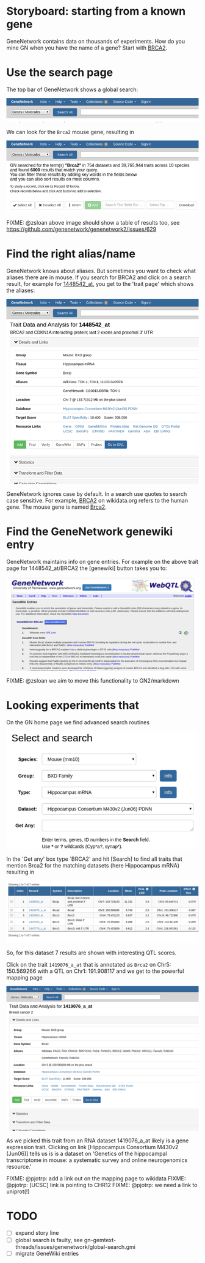 # Storyboard: starting from a known gene

GeneNetwork contains data on thousands of experiments. How do you mine GN when you have the name of a gene? Start with [BRCA2](https://genenetwork.org/genes/BRCA2).

# Use the search page

The top bar of GeneNetwork shows a global search:

[![Home page](./global-search.png "Global search")](https://genenetwork.org/)

We can look for the `Brca2` mouse gene, resulting in

[![Global search](./global-search-gene.png "Global search gene")]()

FIXME: @zsloan above image should show a table of results too, see https://github.com/genenetwork/genenetwork2/issues/629

# Find the right alias/name

GeneNetwork knows about aliases. But sometimes you want to check what aliases there are in mouse. If you search for BRCA2 and click on a search result, for example for [1448542_at](http://genenetwork.org/show_trait?trait_id=1448542_at&dataset=HC_M2_0606_P),
you get to the 'trait page' which shows the aliases:

[![Gene aliases](./gene-aliases.png "Gene aliase")](https://genenetwork.org/show_trait?trait_id=1448542_at&dataset=HC_M2_0606_P)

GeneNetwork ignores case by default. In a search use quotes to search case sensitive. For example,  [BRCA2](https://www.wikidata.org/wiki/Q17853272) on wikidata.org refers to the human gene. The mouse gene is named [Brca2](https://www.wikidata.org/wiki/Q14864738).


# Find the GeneNetwork genewiki entry

GeneNetwork maintains info on gene entries. For example on the above trait page for 1448542_at/BRCA2 the [genewiki] button takes you to:

[![Genewiki](./genewiki.png "Genewiki for Brca2")](http://gn1.genenetwork.org/webqtl/main.py?FormID=geneWiki&symbol=BRCA2)

FIXME: @zsloan we aim to move this functionality to GN2/markdown

# Looking experiments that

On the GN home page we find advanced search routines

[![GN Search1](./search1.png "Genenetwork search1")](https://genenetwork.org/)

In the 'Get any' box type `BRCA2' and hit [Search] to find all traits that mention Brca2 for the matching datasets (here Hippocampus mRNA) resulting in

[![BRCA2](./search-brca2.png "BRCA2")](http://genenetwork.org/search?species=mouse&group=BXD&type=Hippocampus+mRNA&dataset=HC_M2_0606_P&search_terms_or=BRCA2&search_terms_and=&FormID=searchResult)

So, for this dataset 7 results are shown with interesting QTL scores.

Click on the trait `1419076_a_at` that is annotated as `Brca2` on Chr5: 150.569266  with a QTL on Chr1: 191.908117 and we get to the powerful mapping page

[![1419076_a_at](./trait-1419076_a_at.png "1419076_a_at")](https://genenetwork.org/show_trait?trait_id=1419076_a_at&dataset=HC_M2_0606_P)

As we picked this trait from an RNA dataset 1419076_a_at likely is a gene expression trait. Clicking on link [Hippocampus Consortium M430v2 (Jun06)] tells us is is a dataset on 'Genetics of the hippocampal transcriptome in mouse: a systematic survey and online neurogenomics resource.'

FIXME: @pjotrp: add a link out on the mapping page to wikidata
FIXME: @pjotrp: [UCSC] link is pointing to CHR12
FIXME: @pjotrp: we need a link to uniprot(!)


# TODO

* [ ] expand story line
* [ ] global search is faulty, see gn-gemtext-threads/issues/genenetwork/global-search.gmi
* [ ] migrate GeneWiki entries
